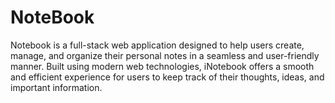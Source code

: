 # NoteBook
Notebook is a full-stack web application designed to help users create, manage, and organize their personal notes in a seamless and user-friendly manner. Built using modern web technologies, iNotebook offers a smooth and efficient experience for users to keep track of their thoughts, ideas, and important information.
